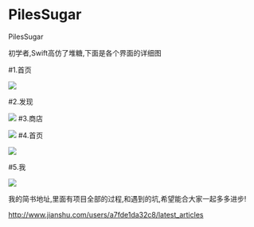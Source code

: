 # PilesSugar
PilesSugar


初学者,Swift高仿了堆糖,下面是各个界面的详细图

#1.首页



![](https://github.com/cornerAnt/PilesSugar/blob/master/PilesSugar/demo/1.gif)

#2.发现



![](https://github.com/cornerAnt/PilesSugar/blob/master/PilesSugar/demo/2.gif)
#3.商店



![](https://github.com/cornerAnt/PilesSugar/blob/master/PilesSugar/demo/3.gif)
#4.首页



![](https://github.com/cornerAnt/PilesSugar/blob/master/PilesSugar/demo/4.gif)

#5.我



![](https://github.com/cornerAnt/PilesSugar/blob/master/PilesSugar/demo/5.gif)



我的简书地址,里面有项目全部的过程,和遇到的坑,希望能合大家一起多多进步!

http://www.jianshu.com/users/a7fde1da32c8/latest_articles

